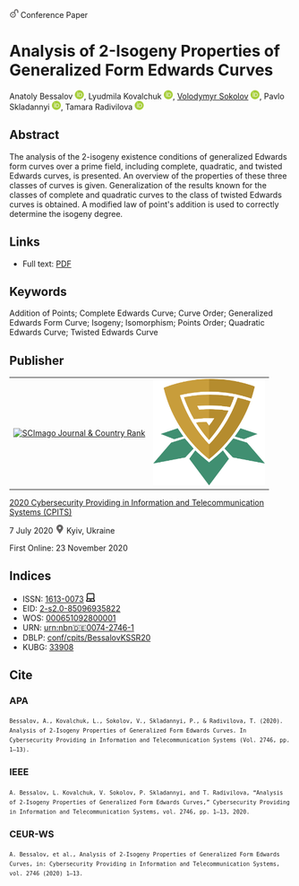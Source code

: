 <img src="/icons/unlock.svg" width="16" height="16"> Conference Paper

# Analysis of 2-Isogeny Properties of Generalized Form Edwards Curves

Anatoly Bessalov <a href="https://orcid.org/0000-0002-6967-5001" target="_blank"><img src="/icons/orcid.svg" width="16" height="16"></a>,
Lyudmila Kovalchuk <a href="https://orcid.org/0000-0003-2874-7950" target="_blank"><img src="/icons/orcid.svg" width="16" height="16"></a>,
<a href="/">Volodymyr Sokolov</a> <a href="https://orcid.org/0000-0002-9349-7946" target="_blank"><img src="/icons/orcid.svg" width="16" height="16"></a>,
Pavlo Skladannyi <a href="https://orcid.org/0000-0002-7775-6039" target="_blank"><img src="/icons/orcid.svg" width="16" height="16"></a>,
Tamara Radivilova <a href="https://orcid.org/0000-0001-5975-0269" target="_blank"><img src="/icons/orcid.svg" width="16" height="16"></a>

## Abstract

The analysis of the 2-isogeny existence conditions of generalized Edwards form curves over a prime field, including complete, quadratic, and twisted Edwards curves, is presented. An overview of the properties of these three classes of curves is given. Generalization of the results known for the classes of complete and quadratic curves to the class of twisted Edwards curves is obtained. A modified law of point's addition is used to correctly determine the isogeny degree.

## Links

* Full text: [PDF](http://ceur-ws.org/Vol-2746/paper1.pdf)

## Keywords

Addition of Points; Complete Edwards Curve; Curve Order; Generalized Edwards Form Curve; Isogeny; Isomorphism; Points Order; Quadratic Edwards Curve; Twisted Edwards Curve

## Publisher

<table>
<tr>
<td>
<a href="https://www.scimagojr.com/journalsearch.php?q=21100218356&amp;tip=sid&amp;exact=no" title="SCImago Journal &amp; Country Rank"><img border="0" src="https://www.scimagojr.com/journal_img.php?id=21100218356" alt="SCImago Journal &amp; Country Rank"  /></a>
</td>
<td style="text-align: left;">
<a href="https://cpits.kubg.edu.ua/"><img src="/icons/cpits.svg" width="200"></a>
</td>
</tr>
</table>

[2020 Cybersecurity Providing in Information and Telecommunication Systems (CPITS)](https://ceur-ws.org/Vol-2746/)

7 July 2020 <img src="/icons/location-pin.svg" width="16" height="16"> Kyiv, Ukraine

First Online: 23 November 2020

## Indices

* ISSN: [1613-0073](https://portal.issn.org/resource/ISSN/1613-0073) <img src="/icons/online.svg" width="16" height="16">
* EID: [2-s2.0-85096935822](http://www.scopus.com/record/display.url?origin=inward&eid=2-s2.0-85096935822)
* WOS: [000651092800001](https://www.webofscience.com/wos/woscc/full-record/WOS:000651092800001)
* URN: [urn:nbn:de:0074-2746-1](https://nbn-resolving.org/xml/urn:nbn:de:0074-2746-1)
* DBLP: [conf/cpits/BessalovKSSR20](https://dblp.org/rec/conf/cpits/BessalovKSSR20)
* KUBG: [33908](http://elibrary.kubg.edu.ua/id/eprint/33908/)

## Cite

### APA

<small>`Bessalov, A., Kovalchuk, L., Sokolov, V., Skladannyi, P., & Radivilova, T. (2020). Analysis of 2-Isogeny Properties of Generalized Form Edwards Curves. In Cybersecurity Providing in Information and Telecommunication Systems (Vol. 2746, pp. 1–13).`</small>

### IEEE

<small>`A. Bessalov, L. Kovalchuk, V. Sokolov, P. Skladannyi, and T. Radivilova, “Analysis of 2-Isogeny Properties of Generalized Form Edwards Curves,” Cybersecurity Providing in Information and Telecommunication Systems, vol. 2746, pp. 1–13, 2020.`</small>

### CEUR-WS

<small>`A. Bessalov, et al., Analysis of 2-Isogeny Properties of Generalized Form Edwards Curves, in: Cybersecurity Providing in Information and Telecommunication Systems, vol. 2746 (2020) 1–13.`</small>